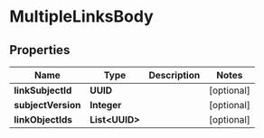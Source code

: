 

# MultipleLinksBody


## Properties

| Name | Type | Description | Notes |
|------------ | ------------- | ------------- | -------------|
|**linkSubjectId** | **UUID** |  |  [optional] |
|**subjectVersion** | **Integer** |  |  [optional] |
|**linkObjectIds** | **List&lt;UUID&gt;** |  |  [optional] |



